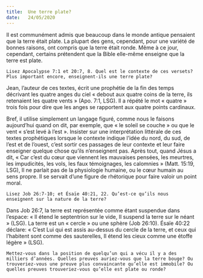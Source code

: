 ```yaml
---
title:  Une terre plate?
date:   24/05/2020
---
```


Il est communément admis que beaucoup dans le monde antique pensaient que la terre était plate. La plupart des gens, cependant, pour une variété de bonnes raisons, ont compris que la terre était ronde. Même à ce jour, cependant, certains prétendent que la Bible elle-même enseigne que la terre est plate.

`Lisez Apocalypse 7:1 et 20:7, 8. Quel est le contexte de ces versets? Plus important encore, enseignent-ils une terre plate?`

Jean, l’auteur de ces textes, écrit une prophétie de la fin des temps décrivant les quatre anges du ciel « debout aux quatre coins de la terre, ils retenaient les quatre vents » (Apo. 7:1, LSG). Il a répété le mot « quatre » trois fois pour dire que les anges se rapportent aux quatre points cardinaux.

Bref, il utilise simplement un langage figuré, comme nous le faisons aujourd’hui quand on dit, par exemple, que « le soleil se couche » ou que le vent « s’est levé à l’est ». Insister sur une interprétation littérale de ces textes prophétiques lorsque le contexte indique l’idée du nord, du sud, de l’est et de l’ouest, c’est sortir ces passages de leur contexte et leur faire enseigner quelque chose qu’ils n’enseignent pas. Après tout, quand Jésus a dit, « Car c’est du cœur que viennent les mauvaises pensées, les meurtres, les impudicités, les vols, les faux témoignages, les calomnies » (Matt. 15:19, LSG), Il ne parlait pas de la physiologie humaine, ou le cœur humain au sens propre. Il se servait d’une figure de rhétorique pour faire valoir un point moral.

`Lisez Job 26:7-10; et Ésaïe 40:21, 22. Qu’est-ce qu’ils nous enseignent sur la nature de la terre?`

Dans Job 26:7, la terre est représentée comme étant suspendue dans l’espace: « Il étend le septentrion sur le vide, Il suspend la terre sur le néant » (LSG). La terre est un « cercle » ou une sphère (Job 26:10). Ésaïe 40:22 déclare: « C’est Lui qui est assis au-dessus du cercle de la terre, et ceux qui l’habitent sont comme des sauterelles, Il étend les cieux comme une étoffe légère » (LSG).

`Mettez-vous dans la position de quelqu’un qui a vécu il y a des milliers d’années. Quelles preuves auriez-vous que la terre bouge? Ou trouveriez-vous une preuve plus convaincante qu’elle est immobile? Ou quelles preuves trouveriez-vous qu’elle est plate ou ronde?`
